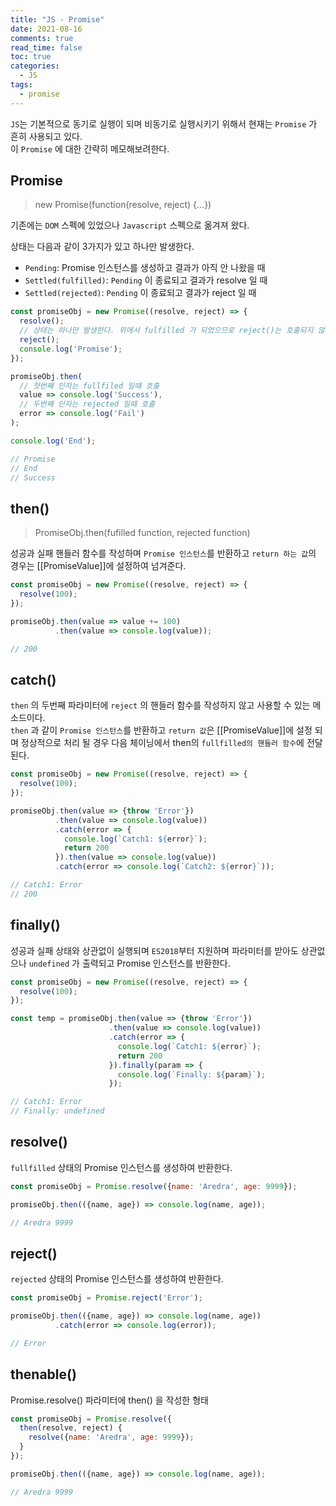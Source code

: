 ```yaml
---
title: "JS - Promise"
date: 2021-08-16
comments: true
read_time: false
toc: true
categories:
  - JS
tags:
  - promise
---
```


`JS`는 기본적으로 동기로 실행이 되며 비동기로 실행시키기 위해서 현재는 `Promise` 가 흔히 사용되고 있다.  
이 `Promise` 에 대한 간략히 메모해보려한다.

## Promise

> new Promise(function(resolve, reject) {...})

기존에는 `DOM` 스펙에 있었으나 `Javascript` 스펙으로 옮겨져 왔다.

상태는 다음과 같이 3가지가 있고 하나만 발생한다.

  - `Pending`: Promise 인스턴스를 생성하고 결과가 아직 안 나왔을 때
  - `Settled(fulfilled)`: `Pending` 이 종료되고 결과가 resolve 일 때
  - `Settled(rejected)`: `Pending` 이 종료되고 결과가 reject 일 때

```js
const promiseObj = new Promise((resolve, reject) => {
  resolve();
  // 상태는 하나만 발생한다. 위에서 fulfilled 가 되었으므로 reject()는 호출되지 않는다.
  reject(); 
  console.log('Promise');
});

promiseObj.then(
  // 첫번째 인자는 fullfiled 일때 호출
  value => console.log('Success'), 
  // 두번째 인자는 rejected 일때 호출
  error => console.log('Fail')
);

console.log('End');

// Promise
// End
// Success
```

## then()

> PromiseObj.then(fufilled function, rejected function)

성공과 실패 핸들러 함수를 작성하며 `Promise 인스턴스`를 반환하고 `return 하는 값`의 경우는 [[PromiseValue]]에 설정하여 넘겨준다.

```js
const promiseObj = new Promise((resolve, reject) => {
  resolve(100);
});

promiseObj.then(value => value += 100)
          .then(value => console.log(value));

// 200
```

## catch()

`then` 의 두번째 파라미터에 `reject` 의 핸들러 함수를 작성하지 않고 사용할 수 있는 메소드이다.  
`then` 과 같이 `Promise 인스턴스`를 반환하고 `return 값`은 [[PromiseValue]]에 설정 되며 정상적으로 처리 될 경우 다음 체이닝에서 then의 `fullfilled의 핸들러 함수`에 전달 된다.

```js
const promiseObj = new Promise((resolve, reject) => {
  resolve(100);
});

promiseObj.then(value => {throw 'Error'})
          .then(value => console.log(value))
          .catch(error => {
            console.log(`Catch1: ${error}`);
            return 200
          }).then(value => console.log(value))
          .catch(error => console.log(`Catch2: ${error}`));

// Catch1: Error
// 200
```

## finally()

성공과 실패 상태와 상관없이 실행되며 `ES2018`부터 지원하며 파라미터를 받아도 상관없으나 `undefined` 가 출력되고 Promise 인스턴스를 반환한다.

```js
const promiseObj = new Promise((resolve, reject) => {
  resolve(100);
});

const temp = promiseObj.then(value => {throw 'Error'})
                      .then(value => console.log(value))
                      .catch(error => {
                        console.log(`Catch1: ${error}`);
                        return 200
                      }).finally(param => {
                        console.log(`Finally: ${param}`);
                      });

// Catch1: Error
// Finally: undefined
```

## resolve()
`fullfilled` 상태의 Promise 인스턴스를 생성하여 반환한다.

```js
const promiseObj = Promise.resolve({name: 'Aredra', age: 9999});

promiseObj.then(({name, age}) => console.log(name, age));

// Aredra 9999
```
## reject()
`rejected` 상태의 Promise 인스턴스를 생성하여 반환한다.

```js
const promiseObj = Promise.reject('Error');

promiseObj.then(({name, age}) => console.log(name, age))
          .catch(error => console.log(error));

// Error          
```

## thenable()

Promise.resolve() 파라미터에 then() 을 작성한 형태

```js
const promiseObj = Promise.resolve({
  then(resolve, reject) {
    resolve({name: 'Aredra', age: 9999});
  }
});

promiseObj.then(({name, age}) => console.log(name, age));

// Aredra 9999
```